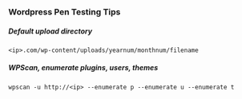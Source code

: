 ### Wordpress Pen Testing Tips

##### Default upload directory
```
<ip>.com/wp-content/uploads/yearnum/monthnum/filename
```

##### WPScan, enumerate plugins, users, themes
```
wpscan -u http://<ip> --enumerate p --enumerate u --enumerate t
```

